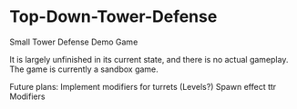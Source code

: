 # Top-Down-Tower-Defense
Small Tower Defense Demo Game

It is largely unfinished in its current state, and there is no actual gameplay. The game is currently a sandbox game.

Future plans:
Implement modifiers for turrets
(Levels?)
Spawn effect
ttr
Modifiers
